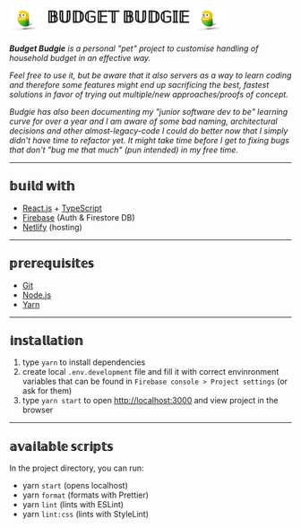 <h1>
<img align="top" src="src/assets/budgie.png" width="60">
<span>𝔹𝕌𝔻𝔾𝔼𝕋 𝔹𝕌𝔻𝔾𝕀𝔼</span>
<img align="top" src="src/assets/budgie.png" width="60">
</h1>

*__Budget Budgie__ is a personal "pet" project to customise handling of household budget in an effective way.*

*Feel free to use it, but be aware that it also servers as a way to learn coding and therefore some features might end up sacrificing the best, fastest solutions in favor of trying out multiple/new approaches/proofs of concept.*

*Budgie has also been documenting my "junior software dev to be" learning curve for over a year and I am aware of some bad naming, architectural decisions and other almost-legacy-code I could do better now that I simply didn't have time to refactor yet. It might take time before I get to fixing bugs that don't "bug me that much" (pun intended) in my free time.*

***

## 𝕓𝕦𝕚𝕝𝕕 𝕨𝕚𝕥𝕙

- [React.js](https://reactjs.org/) + [TypeScript](https://www.typescriptlang.org/)
- [Firebase](https://firebase.google.com/) (Auth & Firestore DB)
- [Netlify](https://www.netlify.com/) (hosting)

***

## 𝕡𝕣𝕖𝕣𝕖𝕢𝕦𝕚𝕤𝕚𝕥𝕖𝕤

- [Git](https://git-scm.com/)
- [Node.js](https://nodejs.org/en/download/)
- [Yarn](https://classic.yarnpkg.com/en/docs/getting-started)

***

## 𝕚𝕟𝕤𝕥𝕒𝕝𝕝𝕒𝕥𝕚𝕠𝕟

1. type `yarn` to install dependencies
2. create local `.env.development` file and fill it with correct envinronment variables that can be found in `Firebase console > Project settings` (or ask for them)
3. type `yarn start` to open [http://localhost:3000](http://localhost:3000) and view project in the browser

***

## 𝕒𝕧𝕒𝕚𝕝𝕒𝕓𝕝𝕖 𝕤𝕔𝕣𝕚𝕡𝕥𝕤

In the project directory, you can run:
- yarn `start` (opens localhost)
- yarn `format` (formats with Prettier)
- yarn `lint` (lints with ESLint)
- yarn `lint:css` (lints with StyleLint)